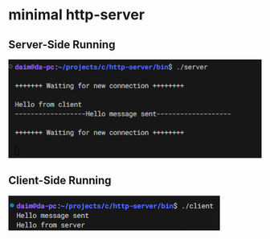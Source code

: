 # minimal http-server

## Server-Side Running
<img src="assets/server.png" />

## Client-Side Running
<img src="assets/client.png" />
